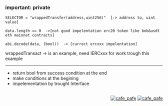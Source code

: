  ### important: private
 ```
 SELECTOR = "wrappedTransfer(address,uint256)"  [-> address to, uint value]
 ```
 ```
 data.length == 0  ->[not good impelentation erc20 token like bnb&usdt eth mainnet contracts]
 ```
 ```
 abi.decode(data, (bool))  -> [currect ercxxx impelentation]
 ```
 wrappedTransact  -> is an example, need IERCxxx for work trough this example
 
 ---
 
 - return bool from success condition at the end
 - make conditions at the begining
 - impelementation by trought Interface

##

<p align="right"> 
  <a href="https://github.com/mosi-sol/audit" target="blank">
  <img src="https://img.shields.io/badge/Ver-2022-blue?style=flat" alt="cafe_pafe" /></a>
  <a href="https://github.com/mosi-sol/audit" target="blank">
  <img src="https://img.shields.io/badge/License-MIT-lightblue?style=flat" alt="cafe_pafe" /></a>
</p>
